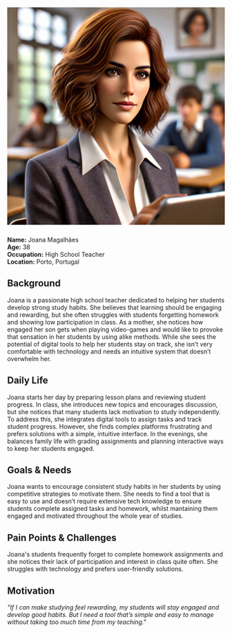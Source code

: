 # ![Joana Magalhães](persona2.jpeg)  
**Name:** Joana Magalhães  
**Age:** 38  
**Occupation:** High School Teacher  
**Location:** Porto, Portugal  

## Background  
Joana is a passionate high school teacher dedicated to helping her students develop strong study habits. She believes that learning should be engaging and rewarding, but she often struggles with students forgetting homework and showing low participation in class. As a mother, she notices how engaged her son gets when playing video-games and would like to provoke that sensation in her students by using alike methods. While she sees the potential of digital tools to help her students stay on track, she isn’t very comfortable with technology and needs an intuitive system that doesn’t overwhelm her.  

## Daily Life  
Joana starts her day by preparing lesson plans and reviewing student progress. In class, she introduces new topics and encourages discussion, but she notices that many students lack motivation to study independently. To address this, she integrates digital tools to assign tasks and track student progress. However, she finds complex platforms frustrating and prefers solutions with a simple, intuitive interface. In the evenings, she balances family life with grading assignments and planning interactive ways to keep her students engaged.

## Goals & Needs  
Joana wants to encourage consistent study habits in her students by using competitive strategies to motivate them. She needs to find a tool that is easy to use and doesn’t require extensive tech knowledge to ensure students complete assigned tasks and homework, whilst mantaining them engaged and motivated throughout the whole year of studies.

## Pain Points & Challenges  
Joana's students frequently forget to complete homework assignments and she notices their lack of participation and interest in class quite often. She struggles with technology and prefers user-friendly solutions.  

## Motivation  
*"If I can make studying feel rewarding, my students will stay engaged and develop good habits. But I need a tool that’s simple and easy to manage without taking too much time from my teaching."*  
  
